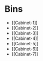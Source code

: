 # Bins

- [[Cabinet-1]]
- [[Cabinet-2]]
- [[Cabinet-3]]
- [[Cabinet-4]]
- [[Cabinet-5]]
- [[Cabinet-6]]
- [[Cabinet-7]]
